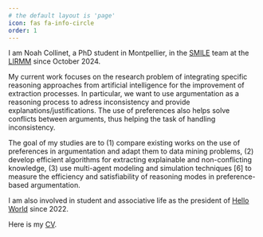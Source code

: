 ```yaml
---
# the default layout is 'page'
icon: fas fa-info-circle
order: 1
---
```


 I am Noah Collinet, a PhD student in Montpellier, in the [SMILE](https://www.lirmm.fr/equipes/smile/) team at the [LIRMM](https://www.lirmm.fr/) since October 2024.

 My current work focuses on the research problem of integrating specific reasoning approaches from artificial intelligence for the improvement of extraction processes. In particular, we want to use argumentation as a reasoning process to adress inconsistency and provide explanations/justifications. The use of preferences also helps solve conflicts between arguments, thus helping the task of handling inconsistency.

 The goal of my studies are to (1) compare existing works on the use of preferences in argumentation and adapt them to data mining problems, (2) develop efficient algorithms for extracting explainable and non-conflicting knowledge, (3) use multi-agent modeling and simulation techniques [6] to measure the efficiency and satisfiability of reasoning modes in preference-based argumentation.

 I am also involved in student and associative life as the president of [Hello World](https://associationhelloworld.wordpress.com/) since 2022.

 Here is my [CV](/assets/cv.pdf).